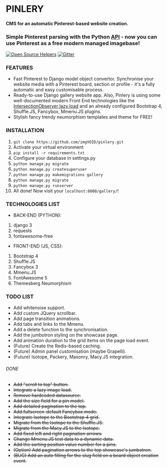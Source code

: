 # PINLERY 
#### CMS for an automatic Pinterest-based website creation.
### Simple Pinterest parsing with the Python [API](https://github.com/imgVOID/pinlery/blob/new/pinlery/init_api.py) - now you can use Pinterest as a free modern managed imagebase!
[![Open Source Helpers](https://www.codetriage.com/imgvoid/pinlery/badges/users.svg)](https://www.codetriage.com/imgvoid/pinlery)
[![Gitter](https://badges.gitter.im/pinlery/community.svg)](https://gitter.im/pinlery/community?utm_source=badge&utm_medium=badge&utm_campaign=pr-badge)
### FEATURES
* Fast Pinterest to Django model object convertor. Synchronise your website media with a Pinterest board, section or profile - it's a fully automatic and easy customisable process.
* Ready-to-use Django gallery website app. Also, Pinlery is using some well-documented modern Front End technologies like the [IntersectionObserver lazy load](https://github.com/imgVOID/pinlery/blob/new/gallery/static/gallery/js/lazy_loader.js) and an already configured Bootstrap 4, Shuffle.JS, Fancybox, Mmenu.JS plugins.
* Stylish fancy trendy  neumorphism templates and theme for FREE!

### INSTALLATION
1. `git clone https://github.com/imgVOID/pinlery.git`
2. Activate your virtual environment
2. `pip install -r requirements.txt`
3. Configure your database in settings.py
3. `python manage.py migrate`
4. `python manage.py createsuperuser`
5. `python manage.py makemigrations gallery`
7. `python manage.py migrate`
8. `python manage.py runserver`
9. All done! Now visit your `localhost:8000/gallery/`!


### TECHNOLOGIES LIST
* BACK-END (PYTHON):
1. django 3
2. requests
3. fontawesome-free
* FRONT-END (JS, CSS):
1. Bootstrap 4
2. Shuffle.JS
3. Fancybox 3
4. Mmenu.JS
5. FontAwesome 5
6. Themesberg Neumorphism


### TODO LIST
* Add whitenoise support.
* Add custom JQuery scrollbar.
* Add page transition animations.
* Add tabs and links to the Mmenu.
* Add a delete function to the synchronisation.
* Add the jumbotron styling on the showcase page.
* Add animation duration to the grid items on the page load event.
* (Future) Create the Redis-based caching.
* (Future) Admin panel customisation (maybe Grapelli).
* (Future) Isotope, Packery, Masonry, Macy.JS integration.
###### DONE
* ~~Add "scroll to top" button.~~
* ~~Integrate a lazy image load.~~
* ~~Remove hardcoded datasource.~~
* ~~Add the size field for a pin model.~~
* ~~Add detailed pagination to the top.~~
* ~~Add fullscreen-default Fancybox mode.~~
* ~~Integrate Isotope to the Bootstrap 4 grid.~~
* ~~Migrate from the Isotope to the Shuffle.JS.~~
* ~~Migrate from the Macy.JS to the Isotope.~~
* ~~Add fixed left and right pagination arrows.~~
* ~~Change Mmenu.JS test data to a dynamic data.~~
* ~~Add the sorting position value number for a pins.~~
* ~~(Option) Add pagination arrows to the top showcase's jumbotron.~~
* ~~(BUG) Add an auto filling for the slug field on a board object creation event.~~
